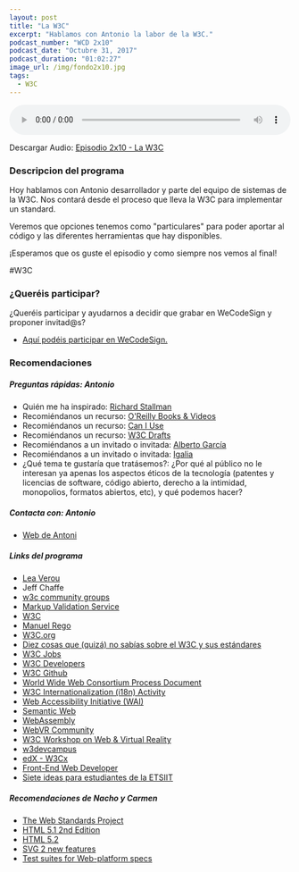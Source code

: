 ```yaml
---
layout: post
title: "La W3C"
excerpt: "Hablamos con Antonio la labor de la W3C."
podcast_number: "WCD 2x10"
podcast_date: "Octubre 31, 2017"
podcast_duration: "01:02:27"
image_url: /img/fondo2x10.jpg
tags: 
  - W3C
---
```


<audio src="http://www.podtrac.com/pts/redirect.mp3/archive.org/download/WCD-2x10/WeCodeSign+2x10+-+La+W3C.mp3" preload="auto" controls style="width: 100%;">
  <p>Tu navegador no implementa el elemento audio</p>
</audio>

<p>Descargar Audio: <a href="http://www.podtrac.com/pts/redirect.mp3/archive.org/download/WCD-2x10/WeCodeSign+2x10+-+La+W3C.mp3" title="Botón derecho del ratón, luego guardar enlace como...">Episodio 2x10 - La W3C</a></p>

<h3 class="post-title  post-heading">Descripcion del programa</h3>

Hoy hablamos con Antonio desarrollador y parte del equipo de sistemas de la W3C. Nos contará desde el proceso que lleva la W3C para implementar un standard.

Veremos que opciones tenemos como "particulares" para poder aportar al código y las diferentes herramientas que hay disponibles.

¡Esperamos que os guste el episodio y como siempre nos vemos al final!
 
<div class="rule"></div>

#W3C

<div class="rule"></div>

<h3 class="post-title  post-heading">¿Queréis participar?</h3>

<p>¿Queréis participar y ayudarnos a decidir que grabar en WeCodeSign y proponer invitad@s?</p>

<ul>
  <li class="recomendacion"><a href="https://github.com/WeCodeSign/nuevos-episodios-e-invitades">Aquí podéis participar en WeCodeSign.</a></li>
</ul>

<div class="rule"></div>

<h3 class="post-title  post-heading">Recomendaciones</h3>

##### Preguntas rápidas: Antonio 

<ul>
  <li class="recomendacion"><span>Quién me ha inspirado: </span><a href="https://www.stallman.org/">Richard Stallman</a></li>
  <li class="recomendacion"><span>Recomiéndanos un recurso: </span><a href="http://shop.oreilly.com/product/9780596101992.do">O'Reilly Books & Videos</a></li>
  <li class="recomendacion"><span>Recomiéndanos un recurso: </span><a href="https://caniuse.com/">Can I Use</a></li>
  <li class="recomendacion"><span>Recomiéndanos un recurso: </span><a href="https://www.w3.org/TR/">W3C Drafts</a></li>
  <li class="recomendacion"><span>Recomiéndanos a un invitado o invitada: </span><a href="https://twitter.com/pixelinmind">Alberto García</a></li>
  <li class="recomendacion"><span>Recomiéndanos a un invitado o invitada: </span><a href="https://www.igalia.com/">Igalia</a></li>
  <li class="recomendacion"><span>¿Qué tema te gustaría que tratásemos?: ¿Por qué al público no le interesan ya apenas los aspectos éticos de la tecnología (patentes y licencias de software, código abierto, derecho a la intimidad, monopolios, formatos abiertos, etc), y qué podemos hacer?</span></li>
</ul>

##### Contacta con: Antonio 

<ul>
  <li class="recomendacion"><a href="https://tripu.info/">Web de Antoni</a></li>
</ul>

##### Links del programa

<ul>
  <li class="recomendacion"><a href="https://twitter.com/leaverou">Lea Verou</a></li>
  <li class="recomendacion">Jeff Chaffe</li>
  <li class="recomendacion"><a href="https://www.w3.org/community/">w3c community groups</a></li>
  <li class="recomendacion"><a href="https://validator.w3.org/">Markup Validation Service</a></li>
  <li class="recomendacion"><a href="https://www.w3c.es/">W3C</a></li>
  <li class="recomendacion"><a href="https://twitter.com/regocas">Manuel Rego</a></li>
  <li class="recomendacion"><a href="https://www.w3.org/">W3C.org</a></li>
  <li class="recomendacion"><a href="https://tripu.github.io/remark/remarkise?url=https%3A%2F%2Ftripu.github.io%2FEvents%2F2014-11-28_Granada-Spain_UGR_W3C-TTWF%2Fpresentation.md#7">Diez cosas que (quizá) no sabías sobre el W3C y sus estándares</a></li>
  <li class="recomendacion"><a href="https://www.w3.org/Consortium/Recruitment/#jobs">W3C Jobs</a></li>
  <li class="recomendacion"><a href="https://www.w3.org/developers/">W3C Developers</a></li>
  <li class="recomendacion"><a href="https://github.com/w3c/">W3C Github</a></li>
  <li class="recomendacion"><a href="https://www.w3.org/2017/Process-20170301/">World Wide Web Consortium Process Document</a></li>
  <li class="recomendacion"><a href="https://www.w3.org/International/">W3C Internationalization (i18n) Activity</a></li>
  <li class="recomendacion"><a href="https://www.w3.org/WAI/">Web Accessibility Initiative (WAI)</a></li>
  <li class="recomendacion"><a href="https://www.w3.org/standards/semanticweb/">Semantic Web</a></li>
  <li class="recomendacion"><a href="https://www.w3.org/community/webassembly/">WebAssembly</a></li>
  <li class="recomendacion"><a href="https://www.w3.org/community/webvr/">WebVR Community</a></li>
  <li class="recomendacion"><a href="https://www.w3.org/2016/06/vr-workshop/">W3C Workshop on Web & Virtual Reality</a></li>
  <li class="recomendacion"><a href="https://www.w3devcampus.com/">w3devcampus</a></li>
  <li class="recomendacion"><a href="https://www.edx.org/school/w3cx">edX - W3Cx</a></li>
  <li class="recomendacion"><a href="https://www.edx.org/professional-certificate/front-end-web-developer-9">Front-End Web Developer</a></li>
  <li class="recomendacion"><a href="https://tripu.github.io/remark/remarkise?url=https%3A%2F%2Ftripu.github.io%2FEvents%2F2014-11-28_Granada-Spain_UGR_W3C-TTWF%2Fpresentation.md#51">Siete ideas para estudiantes de la ETSIIT</a></li>
</ul>

##### Recomendaciones de Nacho y Carmen

<ul>
  <li class="recomendacion"><a href="https://www.webstandards.org/learn/faq/faq_es/">The Web Standards Project</a></li>
  <li class="recomendacion"><a href="https://www.w3.org/TR/html51/">HTML 5.1 2nd Edition</a></li>
  <li class="recomendacion"><a href="https://www.w3.org/TR/html52/">HTML 5.2</a></li>
  <li class="recomendacion"><a href="https://github.com/w3c/svgwg/wiki/SVG-2-new-features">SVG 2 new features</a></li>
  <li class="recomendacion"><a href="https://github.com/w3c/web-platform-tests">Test suites for Web-platform specs</a></li>
</ul>
